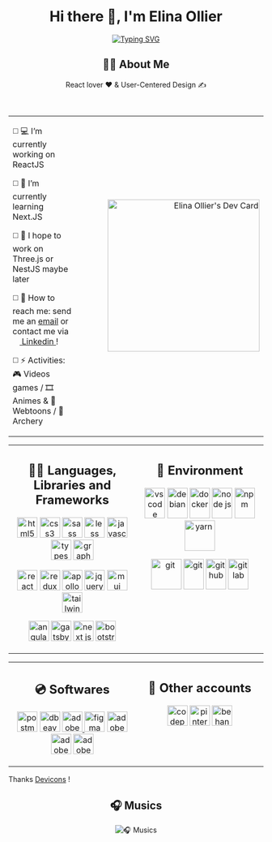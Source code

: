 <div align="center">

<h1>Hi there 👋, I'm Elina Ollier</h1>
  
[![Typing SVG](https://readme-typing-svg.herokuapp.com?font=Work+Sans&size=30&duration=2500&pause=200&color=DC5C5C&center=true&vCenter=true&multiline=true&width=900&height=100&lines=Front-end+developer;Webdesigner)](https://git.io/typing-svg)
</div>

<h2 align="center">🐱‍👤 About Me</h1>

<p align="center">React lover ❤️ & User-Centered Design ✍</p>
<!-- <p align="center"><a href="#" >🌊 Portfolio</a></p> -->
<br/>

<table style="width:100%;">
  <tbody>
    <tr>
      <td style="border:0px;">
        <p>
  ◻️ 💻 I’m currently working on <img src="https://cdn.jsdelivr.net/gh/devicons/devicon/icons/react/react-original.svg" width="14"/> ReactJS

  ◻️ 🧪 I’m currently learning <img src="https://cdn.jsdelivr.net/gh/devicons/devicon/icons/nextjs/nextjs-original.svg" width="14"/> Next.JS

  ◻️ 💭 I hope to work on <img src="https://cdn.jsdelivr.net/gh/devicons/devicon/icons/threejs/threejs-original.svg" width="14"/> Three.js or <img src="https://cdn.jsdelivr.net/gh/devicons/devicon/icons/nestjs/nestjs-plain.svg" width="14"/> NestJS maybe later 

  ◻️ 🔎 How to reach me: send me an <a href="mailto:elina.ollier@hotmail.fr">email</a> or contact me via <a href="https://www.linkedin.com/in/elina-ollier/">
    <img src="https://cdn.jsdelivr.net/gh/devicons/devicon/icons/linkedin/linkedin-original.svg" width="14"/> Linkedin
  </a> !

  ◻️ ⚡ Activities: 🎮 Videos games / 🎞 Animes & 📕 Webtoons / 🎯 Archery
        </p>
      </td>
      <td style="width:350px;border:0px;text-align:right;">
        <a href="https://app.daily.dev/yusame">
          <img src="https://api.daily.dev/devcards/13b3907a8c15482c8dd7d575308a05e7.png?r=ntp" width="300" alt="Elina Ollier's Dev Card"/>
        </a>
      </td>
    </tr>
  </tbody>
</table>

<table style="width:100%;">
  <tbody>
    <tr>
      <td style="width:50%;vertical-align:top;">
  <h2 align="center">🐱‍🏍 Languages, Libraries and Frameworks</h1>

  <div>
    <p align="center">
      <a href="https://www.w3.org/html/" target="_blank" style="text-decoration:none;">
        <img src="https://cdn.jsdelivr.net/gh/devicons/devicon/icons/html5/html5-original.svg" alt="html5" width="40" height="40"/>
      </a>
      <a href="https://www.w3schools.com/css/" target="_blank" style="text-decoration:none;">
        <img src="https://cdn.jsdelivr.net/gh/devicons/devicon/icons/css3/css3-original.svg" alt="css3" width="40" height="40"/>
      </a>
      <a href="https://sass-lang.com/" target="_blank" style="text-decoration:none;">
        <img src="https://cdn.jsdelivr.net/gh/devicons/devicon/icons/sass/sass-original.svg" alt="sass" width="40" height="40"/>
      </a>
      <a href="https://lesscss.org/" target="_blank" style="text-decoration:none;">
        <img src="https://cdn.jsdelivr.net/gh/devicons/devicon/icons/less/less-plain-wordmark.svg" alt="less" width="40" height="40"/>
      </a>
      <a href="https://developer.mozilla.org/en-US/docs/Web/JavaScript" target="_blank" style="text-decoration:none;">
        <img src="https://cdn.jsdelivr.net/gh/devicons/devicon/icons/javascript/javascript-original.svg" alt="javascript" width="40" height="40"/>
      </a>
      <a href="https://www.typescriptlang.org/docs/" target="_blank" style="text-decoration:none;">
        <img src="https://cdn.worldvectorlogo.com/logos/typescript-2.svg" alt="typescript" width="40" height="40"/>
      </a>
      <a href="https://graphql.org/" target="_blank">
        <img src="https://cdn.jsdelivr.net/gh/devicons/devicon/icons/graphql/graphql-plain.svg" alt="graphql" width="40" height="40"/>
      </a>
    </p>
    <p align="center">
      <a href="https://reactjs.org/" target="_blank" style="text-decoration:none;">
        <img src="https://cdn.jsdelivr.net/gh/devicons/devicon/icons/react/react-original.svg" alt="react js" width="40" height="40"/>
      </a>
      <a href="https://redux.js.org/" target="_blank" style="text-decoration:none;">
        <img src="https://cdn.jsdelivr.net/gh/devicons/devicon/icons/redux/redux-original.svg" alt="redux" width="40" height="40"/>
      </a>
      <a href="https://www.apollographql.com/" target="_blank" style="text-decoration:none;">
        <img src="https://cdn.worldvectorlogo.com/logos/apollostack.svg" alt="apollo graphql" width="40" height="40"/>
      </a>
      <a href="https://jquery.com/" target="_blank" style="text-decoration:none;">
        <img src="https://cdn.jsdelivr.net/gh/devicons/devicon/icons/jquery/jquery-original-wordmark.svg" alt="jquery" width="40" height="40"/>
      </a>
      <a href="https://mui.com/" target="_blank" style="text-decoration:none;">
        <img src="https://cdn.jsdelivr.net/gh/devicons/devicon/icons/materialui/materialui-original.svg" alt="mui" width="40" height="40"/>
      </a>
      <a href="https://tailwindcss.com/" target="_blank" style="text-decoration:none;">
        <img src="https://cdn.jsdelivr.net/gh/devicons/devicon/icons/tailwindcss/tailwindcss-plain.svg" alt="tailwind" width="40" height="40"/>
      </a>
    </p>
    <p align="center">
      <a href="https://angular.io/" target="_blank" style="text-decoration:none;">
        <img src="https://cdn.jsdelivr.net/gh/devicons/devicon/icons/angularjs/angularjs-original.svg" alt="angular" width="40" height="40"/>
      </a>
      <a href="https://www.gatsbyjs.com/" target="_blank" style="text-decoration:none;">
        <img src="https://cdn.jsdelivr.net/gh/devicons/devicon/icons/gatsby/gatsby-original.svg" alt="gatsby" width="40" height="40"/>
      </a>
      <a href="https://nextjs.org/" target="_blank" style="text-decoration:none;">
        <img src="https://cdn.jsdelivr.net/gh/devicons/devicon/icons/nextjs/nextjs-original.svg" alt="next js" width="40" height="40"/>
      </a>
      <a href="https://getbootstrap.com" target="_blank" style="text-decoration:none;">
        <img src="https://cdn.jsdelivr.net/gh/devicons/devicon/icons/bootstrap/bootstrap-original-wordmark.svg" alt="bootstrap" width="40" height="40"/>
      </a>
    </p>
  </div>
      </td>
      <td style="width:50%;vertical-align:top;">
  <h2 align="center">🚀 Environment</h1>

  <div>
    <p align="center">
      <a href="https://code.visualstudio.com/" target="_blank" style="text-decoration:none;">
        <img src="https://cdn.jsdelivr.net/gh/devicons/devicon/icons/vscode/vscode-original.svg" alt="vs code" width="40" height="60"/>
      </a>
      <a href="https://www.debian.org/index.fr.html" target="_blank" style="text-decoration:none;">
        <img src="https://cdn.jsdelivr.net/gh/devicons/devicon/icons/debian/debian-original-wordmark.svg" alt="debian" width="40" height="60"/>
      </a>
      <a href="https://www.docker.com/" target="_blank" style="text-decoration:none;">
        <img src="https://cdn.jsdelivr.net/gh/devicons/devicon/icons/docker/docker-plain-wordmark.svg" alt="docker" width="40" height="60"/>
      </a>
      <a href="https://nodejs.org" target="_blank" style="text-decoration:none;">
        <img src="https://cdn.jsdelivr.net/gh/devicons/devicon/icons/nodejs/nodejs-original.svg" alt="node js" width="40" height="60"/>
      </a>
      <a href="https://www.npmjs.com/" target="_blank" style="text-decoration:none;">
        <img src="https://cdn.jsdelivr.net/gh/devicons/devicon/icons/npm/npm-original-wordmark.svg" alt="npm" width="40" height="60"/>
      </a>
      <a href="https://yarnpkg.com/" target="_blank" style="text-decoration:none;">
        <img src="https://cdn.jsdelivr.net/gh/devicons/devicon/icons/yarn/yarn-original-wordmark.svg" alt="yarn" width="60" height="60"/>
      </a>
    </p>
    <p align="center">
      <a href="https://git-scm.com/" target="_blank" style="text-decoration:none;">
        <img src="https://cdn.jsdelivr.net/gh/devicons/devicon/icons/git/git-original-wordmark.svg" alt="git" width="60" height="60"/>
      </a>
      <a href="https://www.gnu.org/software/bash/" target="_blank" style="text-decoration:none;">
        <img src="https://cdn.jsdelivr.net/gh/devicons/devicon/icons/bash/bash-original.svg" alt="git" width="40" height="60"/>
      </a>
      <a href="https://github.com/Yusame" target="_blank" style="text-decoration:none;">
        <img src="https://cdn.jsdelivr.net/gh/devicons/devicon/icons/github/github-original-wordmark.svg" alt="github" width="40" height="60"/>
      </a>
      <a href="https://about.gitlab.com/" target="_blank" style="text-decoration:none;">
        <img src="https://cdn.jsdelivr.net/gh/devicons/devicon/icons/gitlab/gitlab-original-wordmark.svg" alt="gitlab" width="40" height="60"/>
      </a>
    </p>
  </div>
      </td>
    </tr>
  </tbody>
</table>

<table style="width:100%;">
  <tbody>
    <tr>
      <td style="width:50%;border:0px;vertical-align:top;">
  <h2 align="center">💿 Softwares</h1>

  <div>
    <p align="center">
      <a href="https://postman.com" target="_blank" style="text-decoration:none;">
        <img src="https://www.vectorlogo.zone/logos/getpostman/getpostman-icon.svg" alt="postman" width="40" height="40"/>
      </a>
      <a href="https://dbeaver.io/" target="_blank" style="text-decoration:none;">
        <img src="https://upload.wikimedia.org/wikipedia/commons/b/b5/DBeaver_logo.svg" alt="dbeaver" width="40" height="40"/>
      </a>
      <a href="https://www.adobe.com/fr/products/xd.html" target="_blank">
        <img src="https://upload.wikimedia.org/wikipedia/commons/c/c2/Adobe_XD_CC_icon.svg" alt="adobe xd" width="40" height="40"/>
      </a>
      <a href="https://www.figma.com/" target="_blank" style="text-decoration:none;">
        <img src="https://cdn.jsdelivr.net/gh/devicons/devicon/icons/figma/figma-original.svg" alt="figma" width="40" height="40"/>
      </a>
      <a href="https://www.adobe.com/fr/products/illustrator.html" target="_blank" style="text-decoration:none;">
        <img src="https://upload.wikimedia.org/wikipedia/commons/f/fb/Adobe_Illustrator_CC_icon.svg" alt="adobe illustrator" width="40" height="40"/>
      </a>
      <a href="https://www.adobe.com/fr/products/photoshop.html" target="_blank" style="text-decoration:none;">
        <img src="https://upload.wikimedia.org/wikipedia/commons/a/af/Adobe_Photoshop_CC_icon.svg" alt="adobe photoshop" width="40" height="40"/>
      </a>
      <a href="https://www.adobe.com/fr/products/indesign/landpb.html" target="_blank" style="text-decoration:none;">
        <img src="https://upload.wikimedia.org/wikipedia/commons/4/48/Adobe_InDesign_CC_icon.svg" alt="adobe indesign" width="40" height="40"/>
      </a>
    </p>
  </div>
      </td>
      <td style="width:50%;border:0px;vertical-align:top;">
  <h2 align="center">📌 Other accounts</h1>

  <div>
    <p align="center">
      <a href="https://codepen.io/elina" target="_blank" style="text-decoration:none;">
        <img src="https://cdn.jsdelivr.net/gh/devicons/devicon/icons/codepen/codepen-plain.svg" alt="codepen" width="40" height="40"/>
      </a>
      <a href="https://www.pinterest.fr/elinaollier/" target="_blank" style="text-decoration:none;">
        <img src="https://upload.wikimedia.org/wikipedia/commons/4/4d/Pinterest.svg" alt="pinterest" width="40" height="40"/>
      </a>
      <a href="https://www.behance.net/ollierelina" target="_blank" style="text-decoration:none;">
        <img src="https://cdn.jsdelivr.net/gh/devicons/devicon/icons/behance/behance-original.svg" alt="behance" width="40" height="40"/>
      </a>
    </p>
  </div>
      </td>
    </tr>
  </tbody>
</table>

<p>Thanks <a href="https://devicon.dev/"><i class="devicon-devicon-plain colored"></i>
Devicons</a> !</p>

<h2 align="center">🎧 Musics</h1>

<div align="center">

![🎧 Musics](https://spotify-recently-played-readme.vercel.app/api?user=yusame2&count=3&width=600&unique=yes)

</div>